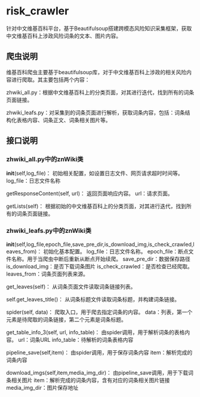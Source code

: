 # risk_crawler
针对中文维基百科平台，基于Beautifulsoup搭建跨模态风险知识采集框架，获取中文维基百科上涉政风险词条的文本、图片内容。

## 爬虫说明
维基百科爬虫主要基于beautifulsoup库，对于中文维基百科上涉政的相关风险内容进行爬取。其主要包括两个内容：

zhwiki_all.py：根据中文维基百科上的分类页面，对其进行迭代，找到所有的词条页面链接。

zhwiki_leafs.py：对采集到的词条页面进行解析，获取词条内容，包括：词条结构化表格内容、词条正文、词条相关图片等。

## 接口说明
### zhwiki_all.py中的znWiki类
__init__(self,log_file)：
初始相关配置，如设置日志文件、网页请求超时时间等。
log_file：日志文件名称

getResponseContent(self, url)：
返回页面响应内容。
url：请求页面。

getLists(self)：
根据初始的中文维基百科上的分类页面，对其进行迭代，找到所有的词条页面链接。

### zhwiki_leafs.py中的znWiki类
__init__(self,log_file,epoch_file,save_pre_dir,is_download_img,is_check_crawled,leaves_from)：
初始化基本配置。
log_file：日志文件名称。
epoch_file：断点文件名称。用于当爬虫中断后重新从断点开始续爬。
save_pre_dir：数据保存路径
is_download_img：是否下载词条图片
is_check_crawled：是否检查已经爬取。
leaves_from：词条页面列表来源。

get_leaves(self)：
从词条页面文件读取词条链接列表。

self.get_leaves_title()：
从词条标题文件读取词条标题，并构建词条链接。

spider(self, data)：
爬取入口，用于爬去指定词条的内容。
data：列表，第一个元素是待爬取的词条链接，第二个元素是词条标题。

get_table_info_3(self, url, info_table)：
由spider调用，用于解析词条的表格内容。
url：词条URL
info_table：待解析的词条表格内容

pipeline_save(self,item)：
由spider调用，用于保存词条内容
item：解析完成的词条内容

download_imgs(self,item,media_img_dir)：
由pipeline_save调用，用于下载词条相关图片
item：解析完成的词条内容，含有对应的词条相关图片链接
media_img_dir：图片保存地址
